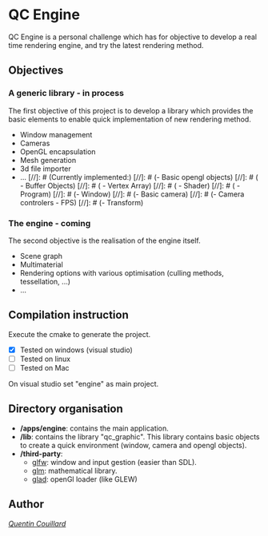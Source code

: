 # QC Engine 

QC Engine is a personal challenge which has for objective to develop a real time rendering engine, and try the latest rendering method.

## Objectives

### A generic library - in process

The first objective of this project is to develop a library which provides the basic elements to enable quick implementation of new rendering method.
- Window management
- Cameras
- OpenGL encapsulation
- Mesh generation
- 3d file importer
- ...
[//]: # (Currently implemented:) 
[//]: # (- Basic opengl objects) 
[//]: # (		- Buffer Objects) 
[//]: # (		- Vertex Array)
[//]: # (		- Shader)
[//]: # (		- Program)
[//]: # (- Window)
[//]: # (- Basic camera)
[//]: # (- Camera controlers - FPS)
[//]: # (- Transform)
	
### The engine - coming

The second objective is the realisation of the engine itself.
- Scene graph
- Multimaterial
- Rendering options with various optimisation (culling methods, tessellation, ...)
- ...

## Compilation instruction
Execute the cmake to generate the project.
- [x] Tested on windows (visual studio)
- [ ] Tested on linux
- [ ] Tested on Mac

On visual studio set "engine" as main project.

## Directory organisation
- **/apps/engine**: contains the main application.
- **/lib**: contains the library "qc_graphic". This library contains basic objects to create a quick environment (window, camera and opengl objects).
- **/third-party**:
	- [glfw](http://www.glfw.org/): window and input gestion (easier than SDL).
	- [glm](http://glm.g-truc.net/0.9.8/index.html): mathematical library.
	- [glad](http://glad.dav1d.de/): openGl loader (like GLEW)

## Author
*[Quentin Couillard](http://www.quentincouillard.com/)*